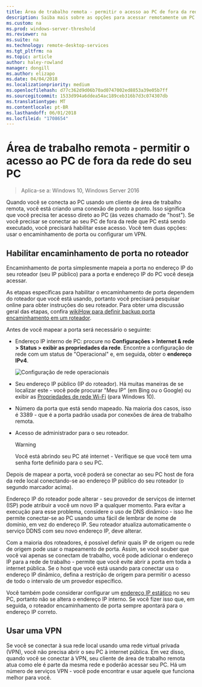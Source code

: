 ```yaml
---
title: Área de trabalho remota - permitir o acesso ao PC de fora da rede
description: Saiba mais sobre as opções para acessar remotamente um PC de fora da rede do PC
ms.custom: na
ms.prod: windows-server-threshold
ms.reviewer: na
ms.suite: na
ms.technology: remote-desktop-services
ms.tgt_pltfrm: na
ms.topic: article
author: haley-rowland
manager: dongill
ms.author: elizapo
ms.date: 04/04/2018
ms.localizationpriority: medium
ms.openlocfilehash: d77c362d9d06b70ad0747002ed8853a39e05b7ff
ms.sourcegitcommit: 1533d994a6ddea54ac189ceb316b7d3c074307db
ms.translationtype: MT
ms.contentlocale: pt-BR
ms.lasthandoff: 06/01/2018
ms.locfileid: "1708654"
---
```

# <a name="remote-desktop---allow-access-to-your-pc-from-outside-your-pcs-network"></a>Área de trabalho remota - permitir o acesso ao PC de fora da rede do seu PC

>Aplica-se a: Windows 10, Windows Server 2016

Quando você se conecta ao PC usando um cliente de área de trabalho remota, você está criando uma conexão de ponto a ponto. Isso significa que você precisa ter acesso direto ao PC (às vezes chamado de "host"). Se você precisar se conectar ao seu PC de fora da rede que PC está sendo executado, você precisará habilitar esse acesso. Você tem duas opções: usar o encaminhamento de porta ou configurar um VPN.

## <a name="enable-port-forwarding-on-your-router"></a>Habilitar encaminhamento de porta no roteador

Encaminhamento de porta simplesmente mapeia a porta no endereço IP do seu roteador (seu IP público) para a porta e endereço IP do PC você deseja acessar. 

As etapas específicas para habilitar o encaminhamento de porta dependem do roteador que você está usando, portanto você precisará pesquisar online para obter instruções do seu roteador. Para obter uma discussão geral das etapas, confira [wikiHow para definir backup porta encaminhamento em um roteador](https://www.wikihow.com/Set-Up-Port-Forwarding-on-a-Router).

Antes de você mapear a porta será necessário o seguinte:

- Endereço IP interno de PC: procure no **Configurações > Internet & rede > Status > exibir as propriedades da rede**. Encontre a configuração de rede com um status de "Operacional" e, em seguida, obter o **endereço IPv4**.

   ![Configuração de rede operacionais](../media/rdclient-operational-network.png)

- Seu endereço IP público (IP do roteador). Há muitas maneiras de se localizar este - você pode procurar "Meu IP" (em Bing ou o Google) ou exibir as [Propriedades de rede Wi-Fi](https://binged.it/2Gwob34) (para Windows 10).
- Número da porta que está sendo mapeado. Na maioria dos casos, isso é 3389 - que é a porta padrão usada por conexões de área de trabalho remota.
- Acesso de administrador para o seu roteador.  

   >[!WARNING]
   > Você está abrindo seu PC até internet - Verifique se que você tem uma senha forte definido para o seu PC.

Depois de mapear a porta, você poderá se conectar ao seu PC host de fora da rede local conectando-se ao endereço IP público do seu roteador (o segundo marcador acima).

Endereço IP do roteador pode alterar - seu provedor de serviços de internet (ISP) pode atribuir a você um novo IP a qualquer momento. Para evitar a execução para esse problema, considere o uso de DNS dinâmico - isso lhe permite conectar-se ao PC usando uma fácil de lembrar de nome de domínio, em vez do endereço IP. Seu roteador atualiza automaticamente o serviço DDNS com seu novo endereço IP, deve alterar.

Com a maioria dos roteadores, é possível definir quais IP de origem ou rede de origem pode usar o mapeamento de porta. Assim, se você souber que você vai apenas se conectam de trabalho, você pode adicionar o endereço IP para a rede de trabalho - permite que você evite abrir a porta em toda a internet pública. Se o host que você está usando para conectar usa o endereço IP dinâmico, defina a restrição de origem para permitir o acesso de todo o intervalo de um provedor específico.

Você também pode considerar configurar um [endereço IP estático](/windows-hardware/customize/mobile/mcsf/enable-static-ip) no seu PC, portanto não se altera o endereço IP interno. Se você fizer isso que, em seguida, o roteador encaminhamento de porta sempre apontará para o endereço IP correto.


## <a name="use-a-vpn"></a>Usar uma VPN

Se você se conectar à sua rede local usando uma rede virtual privada (VPN), você não precisa abrir o seu PC à internet pública. Em vez disso, quando você se conectar à VPN, seu cliente de área de trabalho remota atua como ele é parte da mesma rede e poderão acessar seu PC. Há um número de serviços VPN - você pode encontrar e usar aquele que funciona melhor para você.